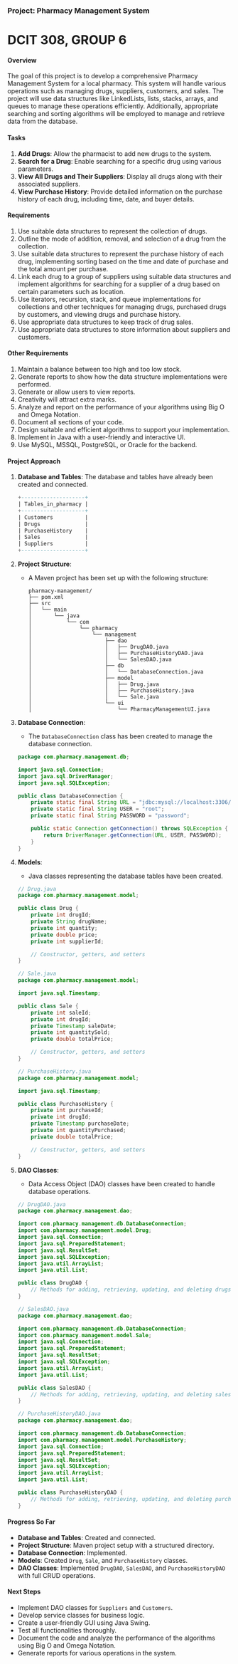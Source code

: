 ### Project: Pharmacy Management System
# DCIT 308, GROUP 6

#### Overview
The goal of this project is to develop a comprehensive Pharmacy Management System for a local pharmacy. This system will handle various operations such as managing drugs, suppliers, customers, and sales. The project will use data structures like LinkedLists, lists, stacks, arrays, and queues to manage these operations efficiently. Additionally, appropriate searching and sorting algorithms will be employed to manage and retrieve data from the database.

#### Tasks
1. **Add Drugs**: Allow the pharmacist to add new drugs to the system.
2. **Search for a Drug**: Enable searching for a specific drug using various parameters.
3. **View All Drugs and Their Suppliers**: Display all drugs along with their associated suppliers.
4. **View Purchase History**: Provide detailed information on the purchase history of each drug, including time, date, and buyer details.

#### Requirements
1. Use suitable data structures to represent the collection of drugs.
2. Outline the mode of addition, removal, and selection of a drug from the collection.
3. Use suitable data structures to represent the purchase history of each drug, implementing sorting based on the time and date of purchase and the total amount per purchase.
4. Link each drug to a group of suppliers using suitable data structures and implement algorithms for searching for a supplier of a drug based on certain parameters such as location.
5. Use iterators, recursion, stack, and queue implementations for collections and other techniques for managing drugs, purchased drugs by customers, and viewing drugs and purchase history.
6. Use appropriate data structures to keep track of drug sales.
7. Use appropriate data structures to store information about suppliers and customers.

#### Other Requirements
1. Maintain a balance between too high and too low stock.
2. Generate reports to show how the data structure implementations were performed.
3. Generate or allow users to view reports.
4. Creativity will attract extra marks.
5. Analyze and report on the performance of your algorithms using Big O and Omega Notation.
6. Document all sections of your code.
7. Design suitable and efficient algorithms to support your implementation.
8. Implement in Java with a user-friendly and interactive UI.
9. Use MySQL, MSSQL, PostgreSQL, or Oracle for the backend.

#### Project Approach
1. **Database and Tables**: The database and tables have already been created and connected.
    ```sql
    +--------------------+
    | Tables_in_pharmacy |
    +--------------------+
    | Customers          |
    | Drugs              |
    | PurchaseHistory    |
    | Sales              |
    | Suppliers          |
    +--------------------+
    ```

2. **Project Structure**: 
    - A Maven project has been set up with the following structure:
        ```
        pharmacy-management/
        ├── pom.xml
        ├── src
        │   └── main
        │       └── java
        │           └── com
        │               └── pharmacy
        │                   └── management
        │                       ├── dao
        │                       │   ├── DrugDAO.java
        │                       │   ├── PurchaseHistoryDAO.java
        │                       │   └── SalesDAO.java
        │                       ├── db
        │                       │   └── DatabaseConnection.java
        │                       ├── model
        │                       │   ├── Drug.java
        │                       │   ├── PurchaseHistory.java
        │                       │   └── Sale.java
        │                       └── ui
        │                           └── PharmacyManagementUI.java
        ```

3. **Database Connection**:
    - The `DatabaseConnection` class has been created to manage the database connection.
    ```java
    package com.pharmacy.management.db;

    import java.sql.Connection;
    import java.sql.DriverManager;
    import java.sql.SQLException;

    public class DatabaseConnection {
        private static final String URL = "jdbc:mysql://localhost:3306/pharmacy";
        private static final String USER = "root";
        private static final String PASSWORD = "password";

        public static Connection getConnection() throws SQLException {
            return DriverManager.getConnection(URL, USER, PASSWORD);
        }
    }
    ```

4. **Models**:
    - Java classes representing the database tables have been created.
    ```java
    // Drug.java
    package com.pharmacy.management.model;

    public class Drug {
        private int drugId;
        private String drugName;
        private int quantity;
        private double price;
        private int supplierId;

        // Constructor, getters, and setters
    }

    // Sale.java
    package com.pharmacy.management.model;

    import java.sql.Timestamp;

    public class Sale {
        private int saleId;
        private int drugId;
        private Timestamp saleDate;
        private int quantitySold;
        private double totalPrice;

        // Constructor, getters, and setters
    }

    // PurchaseHistory.java
    package com.pharmacy.management.model;

    import java.sql.Timestamp;

    public class PurchaseHistory {
        private int purchaseId;
        private int drugId;
        private Timestamp purchaseDate;
        private int quantityPurchased;
        private double totalPrice;

        // Constructor, getters, and setters
    }
    ```

5. **DAO Classes**:
    - Data Access Object (DAO) classes have been created to handle database operations.
    ```java
    // DrugDAO.java
    package com.pharmacy.management.dao;

    import com.pharmacy.management.db.DatabaseConnection;
    import com.pharmacy.management.model.Drug;
    import java.sql.Connection;
    import java.sql.PreparedStatement;
    import java.sql.ResultSet;
    import java.sql.SQLException;
    import java.util.ArrayList;
    import java.util.List;

    public class DrugDAO {
        // Methods for adding, retrieving, updating, and deleting drugs
    }

    // SalesDAO.java
    package com.pharmacy.management.dao;

    import com.pharmacy.management.db.DatabaseConnection;
    import com.pharmacy.management.model.Sale;
    import java.sql.Connection;
    import java.sql.PreparedStatement;
    import java.sql.ResultSet;
    import java.sql.SQLException;
    import java.util.ArrayList;
    import java.util.List;

    public class SalesDAO {
        // Methods for adding, retrieving, updating, and deleting sales
    }

    // PurchaseHistoryDAO.java
    package com.pharmacy.management.dao;

    import com.pharmacy.management.db.DatabaseConnection;
    import com.pharmacy.management.model.PurchaseHistory;
    import java.sql.Connection;
    import java.sql.PreparedStatement;
    import java.sql.ResultSet;
    import java.sql.SQLException;
    import java.util.ArrayList;
    import java.util.List;

    public class PurchaseHistoryDAO {
        // Methods for adding, retrieving, updating, and deleting purchase history
    }
    ```

#### Progress So Far
- **Database and Tables**: Created and connected.
- **Project Structure**: Maven project setup with a structured directory.
- **Database Connection**: Implemented.
- **Models**: Created `Drug`, `Sale`, and `PurchaseHistory` classes.
- **DAO Classes**: Implemented `DrugDAO`, `SalesDAO`, and `PurchaseHistoryDAO` with full CRUD operations.

#### Next Steps
- Implement DAO classes for `Suppliers` and `Customers`.
- Develop service classes for business logic.
- Create a user-friendly GUI using Java Swing.
- Test all functionalities thoroughly.
- Document the code and analyze the performance of the algorithms using Big O and Omega Notation.
- Generate reports for various operations in the system.

